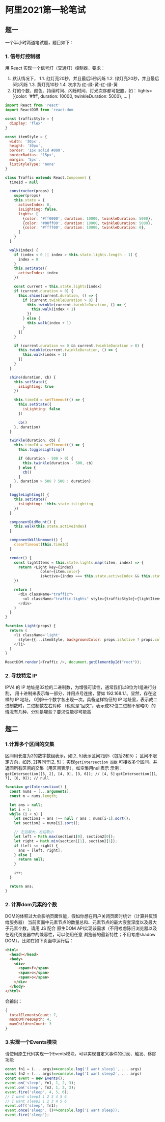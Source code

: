 # 阿里2021第一轮笔试

## 题一
一个半小时两道笔试题，题目如下：

### 1. 信号灯控制器
用 React 实现一个信号灯（交通灯）控制器，要求：
1. 默认情况下，
  1.1. 红灯亮20秒，并且最后5秒闪烁
  1.2. 绿灯亮20秒，并且最后5秒闪烁
  1.3. 黄灯亮10秒
  1.4. 次序为 红-绿-黄-红-绿-黄
2. 灯的个数、颜色、持续时间、闪烁时间、灯光次序都可配置，如：
   lights=[{color: '#fff', duration: 10000, twinkleDuration: 5000}, ... ]
```js
import React from 'react'
import ReactDOM from 'react-dom

const trafficStyle = {
  display: 'flex'
}

const itemStyle = {
  width: '30px',
  height: '30px',
  border: '1px solid #000',
  borderRadius: '15px',
  margin: '5px',
  listStyleType: 'none'
}

class Traffic extends React.Component {
  timeId = null

  constructor(props) {
    super(props)
    this.state = {
      activeIndex: 0,
      isLighting: false,
      lights: [
        {color: '#ff0000', duration: 10000, twinkleDuration: 5000},
        {color: '#00ff00', duration: 10000, twinkleDuration: 5000},
        {color: '#ffff00', duration: 10000, twinkleDuration: 0},
      ]
    }
  }

  walk(index) {
    if (index < 0 || index > this.state.lights.length - 1) {
      index = 0
    }
    this.setState({
      activeIndex: index
    })

    const current = this.state.lights[index]
    if (current.duration > 0) {
      this.shine(current.duration, () => {
        if (current.twinkleDuration > 0) {
          this.twinkle(current.twinkleDuration, () => {
            this.walk(index + 1)
          })
        } else {
          this.walk(index + 1)
        }
      })
    }

    if (current.duration <= 0 && current.twinkleDuration > 0) {
      this.twinkle(current.twinkleDuration, () => {
        this.walk(index + 1)
      })
    }
  }

  shine(duration, cb) {
    this.setState({
      isLighting: true
    })

    this.timeId = setTimeout(() => {
      this.setState({
        isLighting: false
      })

      cb()
    }, duration)
  }

  twinkle(duration, cb) {
    this.timeId = setTimeout(() => {
      this.toggleLighting()

      if (duration - 500 > 0) {
        this.twinkle(duration - 500, cb)
      } else {
        cb()
      }
    }, duration > 500 ? 500 : duration)
  }

  toggleLighting() {
    this.setState({
      isLighting: !this.state.isLighting
    })
  }

  componentDidMount() {
    this.walk(this.state.activeIndex)
  }

  componentWillUnmount() {
    clearTimeout(this.timeId)
  }

  render() {
    const lightItems = this.state.lights.map((item, index) => {
      return <Light key={index} 
                color={item.color} 
                isActive={index === this.state.activeIndex && this.state.isLighting} />
    })

    return (
      <div className="traffic">
        <ul className="traffic-lights" style={trafficStyle}>{lightItems}</ul>
      </div>
    )
  }
}

function Light(props) {
  return (
    <li className='light' 
      style={{...itemStyle, backgroundColor: props.isActive ? props.color : '#fff'}}>
    </li>
  )
}

ReactDOM.render(<Traffic />, document.getElementById("root"));
```

### 2. 寻找特定 IP
IPV4 的 IP 地址是32位的二进制数，为增强可读性，通常我们以8位为1组进行分割，
用十进制来表示每一部分，并用点号连接，譬如 192.168.1.1。显然，存在这样的 IP 地址，
0到9十个数字各出现一次。具备这样特征的 IP 地址里，表示成二进制数时，二进制数左右对称
（也就是“回文”，表示成32位二进制不省略0）的情况有几种，分别是哪些？要求性能尽可能高

## 题二

### 1.计算多个区间的交集
区间用长度为2的数字数组表示，如[2, 5]表示区间2到5（包括2和5）；
区间不限定方向，如[5, 2]等同于[2, 5]；
实现`getIntersection 函数`
可接收多个区间，并返回所有区间的交集（用区间表示），如空集用null表示
示例：
  `getIntersection([5, 2], [4, 9], [3, 6]); // [4, 5]`
  `getIntersection([1, 7], [8, 9]); // null`
```js
function getIntersection() {
  const nums = [...arguments];
  const n = nums.length;

  let ans = null;
  let i = 1;
  while (i < n) {
    let section1 = ans !== null ? ans : nums[i-1].sort();
    let section2 = nums[i].sort();

    // 左边取大，右边取小
    let left = Math.max(section1[0], section2[0]);
    let right = Math.min(section1[1], section2[1]);	
    if (left <= right) {
      ans = [left, right];
    } else {
      return null;
    }

    i++;
  }

  return ans;
}
```  

### 2. 计算dom元素的个数
DOM的体积过大会影响页面性能，假如你想在用户关闭页面时统计（计算并反馈给服务器）
当前页面中元素节点的数量总和、元素节点的最大嵌套深度以及最大子元素个数，请用 JS 配合
原生DOM API实现该需求（不用考虑陈旧浏览器以及在现代浏览器中的兼容性，可以使用任意
浏览器的最新特性；不用考虑shadow DOM）。比如在如下页面中运行后：
```html
<html>
  <head></head>
  <body>
    <div>
      <span>f</span>
      <span>o</span>
      <span>o</span>
    </div>
  </body>
</html>
```
会输出：
```js
{
  totalElementsCount: 7,
  maxDOMTreeDepth: 4,
  maxChildrenCount: 3
}
```

### 3.实现一个Events模块
请使用原生代码实现一个Events模块，可以实现自定义事件的订阅、触发、移除功能
```js
const fn1 = (... args)=>console.log('I want sleep1', ... args)
const fn2 = (... args)=>console.log('I want sleep2', ... args)
const event = new Events();
event.on('sleep', fn1, 1, 2, 3);
event.on('sleep', fn2, 1, 2, 3);
event.fire('sleep', 4, 5, 6);
// I want sleep1 1 2 3 4 5 6
// I want sleep2 1 2 3 4 5 6
event.off('sleep', fn1);
event.once('sleep', ()=>console.log('I want sleep));
event.fire('sleep');
```
